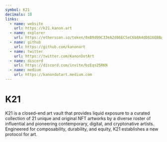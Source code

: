 ```yaml
---
symbol: K21
decimals: 18
links:
  - name: website
    url: https://k21.kanon.art
  - name: explorer
    url: https://etherscan.io/token/0xB9d99C33eA2d86EC5eC6b8A4dD816EBBA64404AF
  - name: github
    url: https://github.com/kanonart
  - name: twitter
    url: https://twitter.com/KanonDotArt
  - name: discord
    url: https://discord.com/invite/bzEqs25RKN
  - name: medium
    url: https://kanondotart.medium.com
---
```


# K21

K21 is a closed-end art vault that provides liquid exposure to a curated collection of 21 unique and original NFT artworks by a diverse roster of influential and pioneering contemporary, digital, and cryptonative artists. Engineered for composability, durability, and equity, K21 establishes a new protocol for art.
